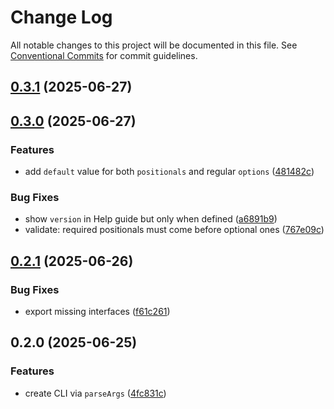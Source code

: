# Change Log
All notable changes to this project will be documented in this file. See [Conventional Commits](https://conventionalcommits.org) for commit guidelines.

## [0.3.1](https://github.com/ghiscoding/cli-nano/compare/v0.3.0...v0.3.1) (2025-06-27)

## [0.3.0](https://github.com/ghiscoding/cli-nano/compare/v0.2.1...v0.3.0) (2025-06-27)

### Features

* add `default` value for both `positionals` and regular `options` ([481482c](https://github.com/ghiscoding/cli-nano/commit/481482cb0e264f7cf8f0de55f22588f53c4fb1aa))

### Bug Fixes

* show `version` in Help guide but only when defined ([a6891b9](https://github.com/ghiscoding/cli-nano/commit/a6891b9f36cf01904bb20b6a72609d74bd864da1))
* validate: required positionals must come before optional ones ([767e09c](https://github.com/ghiscoding/cli-nano/commit/767e09c918948f34a3a576273239a114606a576e))

## [0.2.1](https://github.com/ghiscoding/cli-nano/compare/v0.2.0...v0.2.1) (2025-06-26)

### Bug Fixes

* export missing interfaces ([f61c261](https://github.com/ghiscoding/cli-nano/commit/f61c261291bc402444e7241c376f0e14ccd6dc6a))

## 0.2.0 (2025-06-25)

### Features

* create CLI via `parseArgs` ([4fc831c](https://github.com/ghiscoding/cli-nano/commit/4fc831c4ba3c2be39897735f25611451b86ace41))
